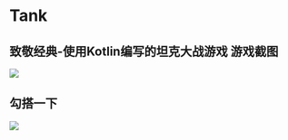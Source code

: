 # Tank
致敬经典-使用Kotlin编写的坦克大战游戏
游戏截图
------------
![](https://github.com/zicen/EncryptionStudy/blob/master/image/erweima.png)

勾搭一下
------------
![](https://github.com/zicen/EncryptionStudy/blob/master/image/erweima.png)
